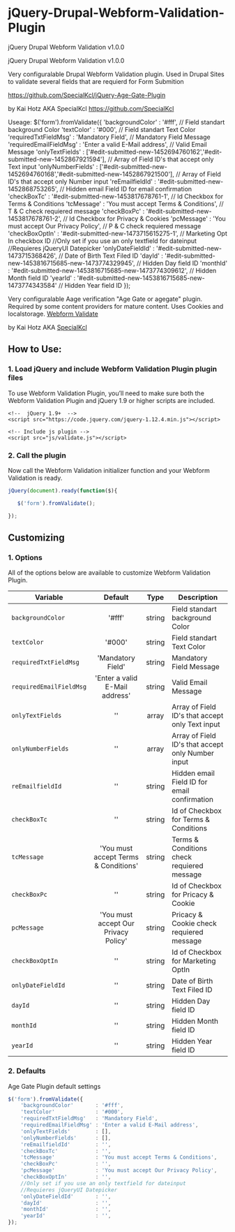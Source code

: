 # jQuery-Drupal-Webform-Validation-Plugin


 jQuery Drupal Webform Validation v1.0.0


 jQuery Drupal Webform Validation v1.0.0
 
  Very configuralable Drupal Webform Validation plugin. 
  Used in Drupal Sites to validate several fields that are requierd for Form Submition
  
 https://github.com/SpecialKcl/jQuery-Age-Gate-Plugin
 
  by Kai Hotz AKA SpecialKcl https://github.com/SpecialKcl
 
  Useage:
    $('form').fromValidate({
       'backgroundColor'       : '#fff', // Field standart background Color
       'textColor'             : '#000', // Field standart Text Color
       'requiredTxtFieldMsg'   : 'Mandatory Field', // Mandatory Field Message
       'requiredEmailFieldMsg' : 'Enter a valid E-Mail address', // Valid Email Message
       'onlyTextFields'        : ['#edit-submitted-new-1452694760162','#edit-submitted-new-1452867921594'], // Array of Field ID's that accept only Text input
       'onlyNumberFields'      : ['#edit-submitted-new-1452694760168','#edit-submitted-new-1452867921500'], // Array of Field ID's that accept only Number input
       'reEmailfieldId'        : '#edit-submitted-new-1452868753265', // Hidden email Field ID for email confirmation
       'checkBoxTc'            : '#edit-submitted-new-1453817678761-1', // Id Checkbox for Terms & Conditions
       'tcMessage'             : 'You must accept Terms & Conditions', // T & C check requiered message
       'checkBoxPc'            : '#edit-submitted-new-1453817678761-2', // Id Checkbox for Privacy & Cookies
       'pcMessage'             : 'You must accept Our Privacy Policy', // P & C check requiered message
       'checkBoxOptIn'         : '#edit-submitted-new-1473715615275-1', // Marketing Opt In checkbox ID
       //Only set if you use an only textfield for dateinput
       //Requieres jQueryUI Datepicker
       'onlyDateFieldId'       : '#edit-submitted-new-1473715368426', // Date of Birth Text Filed ID
       'dayId'                 : '#edit-submitted-new-1453816715685-new-1473774329945', // Hidden Day field ID
       'monthId'               : '#edit-submitted-new-1453816715685-new-1473774309612', // Hidden Month field ID
       'yearId'                : '#edit-submitted-new-1453816715685-new-1473774343584' // Hidden Year field ID
    });
 
 

Very configuralable Aage verification "Age Gate or agegate" plugin. 
Required by some content providers for mature content.
Uses Cookies and localstorage.
[Webform Validate](https://github.com/SpecialKcl/jQuery-Drupal-Webform-Validation-Plugin)

 by Kai Hotz AKA [SpecialKcl](https://github.com/SpecialKcl) 

## How to Use:

### 1. Load jQuery and include Webform Validation Plugin plugin files

To use Webform Validation Plugin, you’ll need to make sure both the Webform Validation Plugin and jQuery 1.9 or higher scripts are included.

```htnml
<!--  jQuery 1.9+  -->
<script src="https://code.jquery.com/jquery-1.12.4.min.js"></script>
 
<!-- Include js plugin -->
<script src="js/validate.js"></script>
```


### 2. Call the plugin

Now call the Webform Validation initializer function and your Webform Validation is ready.

```javascript
jQuery(document).ready(function($){

   $('form').fromValidate();

});
```

## Customizing

### 1. Options

All of the options below are available to customize Webform Validation Plugin.

| Variable               | Default                                                               | Type   | Description                                     	|
| ---------------------- |:---------------------------------------------------------------------:|:------:| ----------------------------------------------------|
| `backgroundColor`      | '#fff'                                                                | string | Field standart background Color                 	|
| `textColor`            | '#000'					                                             | string | Field standart Text Color                       	|
| `requiredTxtFieldMsg`  | 'Mandatory Field'                           							 | string | Mandatory Field Message 							|
| `requiredEmailFieldMsg`| 'Enter a valid E-Mail address'                                        | string | Valid Email Message           						|
| `onlyTextFields`       | ''                         			                                 | array  | Array of Field ID's that accept only Text input 	|
| `onlyNumberFields`     | ''               			                                         | array  | Array of Field ID's that accept only Number input   |
| `reEmailfieldId`       | ''                                						             | string | Hidden email Field ID for email confirmation       	|
| `checkBoxTc`           | ''                       						                     | string | Id of Checkbox for Terms & Conditions     	    	|
| `tcMessage`            | 'You must accept Terms & Conditions'                                  | string | Terms & Conditions check requiered message          |
| `checkBoxPc`           | ''                     											     | string | Id of Checkbox for Pricacy & Cookie          		|
| `pcMessage`            | 'You must accept Our Privacy Policy'                                  | string | Pricacy & Cookie check requiered message 			|
| `checkBoxOptIn`        | ''                                                                    | string | Id of Checkbox for Marketing OptIn  		       	|
| `onlyDateFieldId`      | ''                                                                  	 | string | Date of Birth Text Filed ID                 	 	|
| `dayId`     			 | ''                                                                  	 | string | Hidden Day field ID               					|
| `monthId`      		 | ''                                                               	 | string | Hidden Month field ID               			 	|
| `yearId`               | ''                                             					     | string | Hidden Year field ID  				               	|
 

### 2. Defaults

Age Gate Plugin default settings

```javascript
$('form').fromValidate({
    'backgroundColor'       : '#fff', 
    'textColor'             : '#000', 
    'requiredTxtFieldMsg'   : 'Mandatory Field', 
    'requiredEmailFieldMsg' : 'Enter a valid E-Mail address',
    'onlyTextFields'        : [], 
    'onlyNumberFields'      : [], 
    'reEmailfieldId'        : '', 
    'checkBoxTc'            : '', 
    'tcMessage'             : 'You must accept Terms & Conditions', 
    'checkBoxPc'            : '', 
    'pcMessage'             : 'You must accept Our Privacy Policy', 
    'checkBoxOptIn'         : '', 
    //Only set if you use an only textfield for dateinput
    //Requieres jQueryUI Datepicker
    'onlyDateFieldId'       : '',
    'dayId'                 : '', 
    'monthId'               : '', 
    'yearId'                : '', 
});
```


